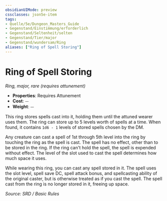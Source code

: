 ```yaml
---
obsidianUIMode: preview
cssclasses: json5e-item
tags:
- Quelle/5e/Dungeon_Masters_Guide
- Gegenstand/Einstimmung/erforderlich
- Gegenstand/Seltenheit/selten
- Gegenstand/Tier/major
- Gegenstand/wundersam/Ring
aliases: ["Ring of Spell Storing"]
---
```

# Ring of Spell Storing
*Ring, major, rare (requires attunement)*  

- **Properties**: Requires Attunement
- **Cost**: ⏤
- **Weight**: ⏤

This ring stores spells cast into it, holding them until the attuned wearer uses them. The ring can store up to 5 levels worth of spells at a time. When found, it contains `1d6 - 1` levels of stored spells chosen by the DM.

Any creature can cast a spell of 1st through 5th level into the ring by touching the ring as the spell is cast. The spell has no effect, other than to be stored in the ring. If the ring can't hold the spell, the spell is expended without effect. The level of the slot used to cast the spell determines how much space it uses.

While wearing this ring, you can cast any spell stored in it. The spell uses the slot level, spell save DC, spell attack bonus, and spellcasting ability of the original caster, but is otherwise treated as if you cast the spell. The spell cast from the ring is no longer stored in it, freeing up space.

*Source: SRD / Basic Rules*